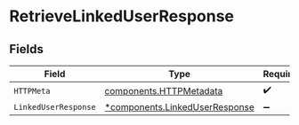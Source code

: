 # RetrieveLinkedUserResponse


## Fields

| Field                                                                           | Type                                                                            | Required                                                                        | Description                                                                     |
| ------------------------------------------------------------------------------- | ------------------------------------------------------------------------------- | ------------------------------------------------------------------------------- | ------------------------------------------------------------------------------- |
| `HTTPMeta`                                                                      | [components.HTTPMetadata](../../models/components/httpmetadata.md)              | :heavy_check_mark:                                                              | N/A                                                                             |
| `LinkedUserResponse`                                                            | [*components.LinkedUserResponse](../../models/components/linkeduserresponse.md) | :heavy_minus_sign:                                                              | N/A                                                                             |